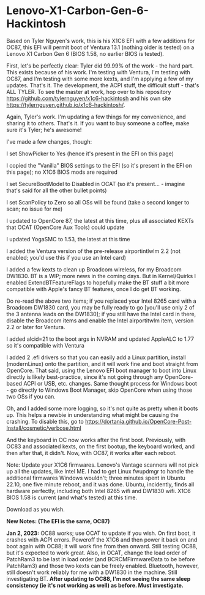 # Lenovo-X1-Carbon-Gen-6-Hackintosh
Based on Tyler Nguyen's work, this is his X1C6 EFI with a few additions for OC87, this EFI will permit boot of Ventura 13.1 (nothing older is tested) on a Lenovo X1 Carbon Gen 6 (BIOS 1.58, no earlier BIOS is tested).

First, let's be perfectly clear:  Tyler did 99.99% of the work - the hard part.  This exists because of his work.  I'm testing with Ventura, I'm testing with OC87, and I'm testing with some more kexts, and I'm applying a few of my updates.  That's it.  The development, the ACPI stuff, the difficult stuff - that's ALL TYLER.  To see the master at work, hop over to his repository https://github.com/tylernguyen/x1c6-hackintosh and his own site https://tylernguyen.github.io/x1c6-hackintosh/.  

Again, Tyler's work.  I'm updating a few things for my convenience, and sharing it to others.  That's it.  If you want to buy someone a coffee, make sure it's Tyler; he's awesome! 

I've made a few changes, though: 

I set ShowPicker to Yes (hence it's present in the EFI on this page) 

I copied the "Vanilla" BIOS settings to the EFI (so it's present in the EFI on this page); no X1C6 BIOS mods are required

I set SecureBootModel to Disabled in OCAT (so it's present... - imagine that's said for all the other bullet points) 

I set ScanPolicy to Zero so all OSs will be found (take a second longer to scan; no issue for me) 

I updated to OpenCore 87, the latest at this time, plus all associated KEXTs that OCAT (OpenCore Aux Tools) could update

I updated YogaSMC to 1.53, the latest at this time

I added the Ventura version of the pre-release airportintlwlm 2.2 (not enabled; you'd use this if you use an Intel card) 

I added a few kexts to clean up Broadcom wireless, for my Broadcom DW1830.  BT is a WIP; more news in the coming days.  But in Kernel/Quirks I enabled ExtendBTFeatureFlags to hopefully make the BT stuff a bit more compatible with Apple's fancy BT features, once I do get BT working.

Do re-read the above two items; if you replaced your Intel 8265 card with a Broadcom DW1830 card, you may be fully ready to go [you'll use only 2 of the 3 antenna leads on the DW1830]; if you still have the Intel card in there, disable the Broadcom items and enable the Intel airportitwlm item, version 2.2 or later for Ventura.

I added alcid=21 to the boot args in NVRAM and updated AppleALC to 1.77 so it's compatible with Ventura

I added 2 .efi drivers so that you can easily add a Linux partition, install (modernLinux) onto the partition, and it will work fine and boot straight from OpenCore.  That said, using the Lenovo EFI boot manager to boot into Linux directly is likely best-practice, since it's not going through any OpenCore-based ACPI or USB, etc. changes.  Same thought process for Windows boot - go directly to Windows Boot Manager, skip OpenCore when using those two OSs if you can.

Oh, and I added some more logging, so it's not quite as pretty when it boots up.  This helps a newbie in understanding what might be causing the crashing.  To disable this, go to https://dortania.github.io/OpenCore-Post-Install/cosmetic/verbose.html

And the keyboard in OC now works after the first boot.  Previously, with OC83 and associated kexts, on the first bootup, the keyboard worked, and then after that, it didn't.  Now, with OC87, it works after each reboot. 

Note:  Update your X1C6 firmwares.  Lenovo's Vantage scanners will not pick up all the updates, like Intel ME.  I had to get Linux fwupdmgr to handle the additional firmwares Windows wouldn't; three minutes spent in Ubuntu 22.10, one five minute reboot, and it was done.  Ubuntu, incidently, finds all hardware perfectly, including both Intel 8265 wifi and DW1830 wifi.  X1C6 BIOS 1.58 is current (and what's tested) at this time.

Download as you wish.  

**New Notes:  (The EFI is the same, OC87)**

**Jan 2, 2023:**  OC88 works; use OCAT to update if you wish.  On first boot, it crashes with ACPI errors.  Poweroff the X1C6 and then power it back on and boot again with OC88; it will work fine from then onward.  Still testing OC88, but it's expected to work great.  Also, in OCAT, change the load order of PatchRam3 to be last in load order (and BCRCMFirmwareData to be before PatchRam3) and those two kexts can be freely enabled.  Bluetooth, however, still doesn't work reliably for me with a DW1830 in the machine.  Still investigating BT.  **After updating to OC88, I'm not seeing the same sleep consistency (ie it's not working as well) as before. Must investigate.**

